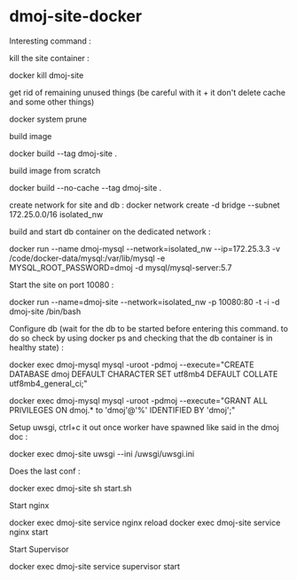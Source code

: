 # dmoj-site-docker

Interesting command :

kill the site container :

docker kill dmoj-site

get rid of remaining unused things (be careful with it + it don't delete cache and some other things)

docker system prune

build image

docker build --tag dmoj-site .

build image from scratch 

docker build --no-cache --tag dmoj-site .

create network for site and db :
docker network create -d bridge --subnet 172.25.0.0/16 isolated_nw

build and start db container on the dedicated network :

docker run --name dmoj-mysql --network=isolated_nw --ip=172.25.3.3 -v /code/docker-data/mysql:/var/lib/mysql -e MYSQL_ROOT_PASSWORD=dmoj -d mysql/mysql-server:5.7

Start the site on port 10080 :

docker run --name=dmoj-site --network=isolated_nw -p 10080:80 -t -i -d dmoj-site /bin/bash

Configure db (wait for the db to be started before entering this command. to do so check by using docker ps and checking that the db container is in healthy state) :

docker exec dmoj-mysql mysql -uroot -pdmoj --execute="CREATE DATABASE dmoj DEFAULT CHARACTER SET utf8mb4 DEFAULT COLLATE utf8mb4_general_ci;"

docker exec dmoj-mysql mysql -uroot -pdmoj --execute="GRANT ALL PRIVILEGES ON dmoj.* to 'dmoj'@'%' IDENTIFIED BY 'dmoj';"

Setup uwsgi, ctrl+c it out once worker have spawned like said in the dmoj doc :

docker exec dmoj-site uwsgi --ini /uwsgi/uwsgi.ini

Does the last conf :

docker exec dmoj-site sh start.sh

Start nginx

docker exec dmoj-site service nginx reload
docker exec dmoj-site service nginx start

Start Supervisor

docker exec dmoj-site service supervisor start


